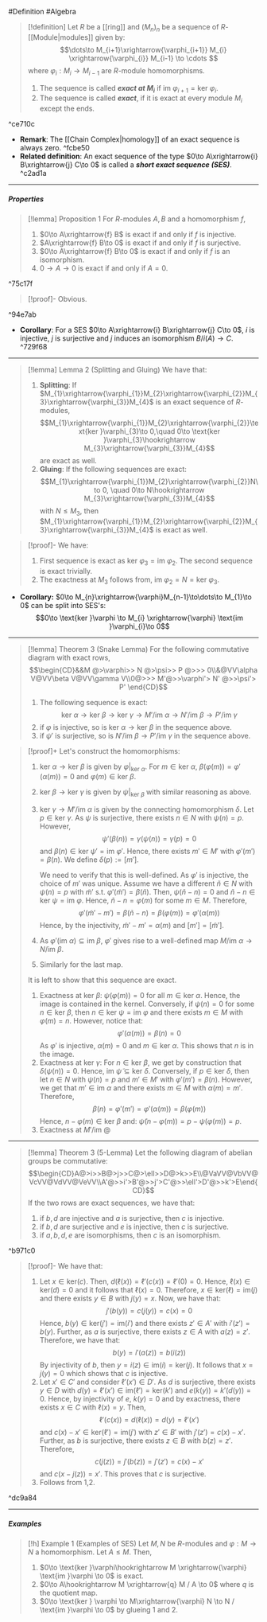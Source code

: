 #Definition #Algebra 

> [!definition]
> Let $R$ be a [[ring]] and $(M_{n})_{n}$ be a sequence of $R$-[[Module|modules]] given by: $$\dots\to M_{i+1}\xrightarrow{\varphi_{i+1}} M_{i} \xrightarrow{\varphi_{i}} M_{i-1} \to \cdots  $$where $\varphi_{i}:M_{i}\to M_{i-1}$ are $R$-module homomorphisms. 
> 1. The sequence is called ***exact at $M_{i}$*** if $\text{im } \varphi_{i+1}=\text{ker }\varphi_{i}$. 
> 2. The sequence is called ***exact***, if it is exact at every module $M_{i}$ except the ends. 

^ce710c

- **Remark**: The [[Chain Complex|homology]] of an exact sequence is always zero. ^fcbe50
- **Related definition**: An exact sequence of the type $0\to A\xrightarrow{i} B\xrightarrow{j} C\to 0$ is called a ***short exact sequence (SES)***.  ^c2ad1a
---
##### Properties
> [!lemma] Proposition 1
> For $R$-modules $A,B$ and a homomorphism $f$,
> 1. $0\to A\xrightarrow{f} B$ is exact if and only if $f$ is injective.
> 2. $A\xrightarrow{f} B\to 0$ is exact if and only if $f$ is surjective.
> 3. $0\to A\xrightarrow{f} B\to 0$ is exact if and only if $f$ is an isomorphism.
> 4. $0\to A\to 0$ is exact if and only if $A=0$.

^75c17f

> [!proof]-
> Obvious.

^94e7ab

- **Corollary**: For a SES $0\to A\xrightarrow{i} B\xrightarrow{j} C\to 0$, $i$ is injective, $j$ is surjective and $j$ induces an isomorphism $B /i(A)\to C$.  ^729f68
---
> [!lemma] Lemma 2 (Splitting and Gluing)
> We have that:
> 1. **Splitting**: If $M_{1}\xrightarrow{\varphi_{1}}M_{2}\xrightarrow{\varphi_{2}}M_{3}\xrightarrow{\varphi_{3}}M_{4}$ is an exact sequence of $R$-modules, $$M_{1}\xrightarrow{\varphi_{1}}M_{2}\xrightarrow{\varphi_{2}}\text{ker }\varphi_{3}\to 0,\quad 0\to \text{ker }\varphi_{3}\hookrightarrow M_{3}\xrightarrow{\varphi_{3}}M_{4}$$are exact as well.
> 2. **Gluing**: If the following sequences are exact: $$M_{1}\xrightarrow{\varphi_{1}}M_{2}\xrightarrow{\varphi_{2}}N\to 0, \quad 0\to N\hookrightarrow M_{3}\xrightarrow{\varphi_{3}}M_{4}$$with $N\leq M_{3}$, then $M_{1}\xrightarrow{\varphi_{1}}M_{2}\xrightarrow{\varphi_{2}}M_{3}\xrightarrow{\varphi_{3}}M_{4}$ is exact as well.

> [!proof]-
> We have:
> 1. First sequence is exact as $\text{ker }\varphi_{3}=\text{im }\varphi_{2}$. The second sequence is exact trivially.
> 2. The exactness at $M_{3}$ follows from, $\text{im }\varphi_{2}=N=\text{ker }\varphi_{3}$.
- **Corollary:** $0\to M_{n}\xrightarrow{\varphi}M_{n-1}\to\dots\to M_{1}\to 0$ can be split into SES's: $$0\to \text{ker }\varphi \to M_{i} \xrightarrow{\varphi} \text{im }\varphi_{i}\to 0$$
---
> [!lemma] Theorem 3 (Snake Lemma)
> For the following commutative diagram with exact rows, $$\begin{CD}&&M @>\varphi>> N @>\psi>> P @>>> 0\\&@VV\alpha V@VV\beta V@VV\gamma V\\0@>>> M'@>>\varphi'> N' @>>\psi'> P' \end{CD}$$
> 1. The following sequence is exact:$$\text{ker }\alpha\to \text{ker }\beta\to \text{ker }\gamma \to M' / \text{im }\alpha \to N' / \text{im }\beta\to P' / \text{im }\gamma$$
> 2. if $\varphi$ is injective, so is $\text{ker }\alpha\to \text{ker }\beta$ in the sequence above.
> 3. if $\psi'$ is surjective, so is $N' / \text{im }\beta\to P'/\text{im }\gamma$ in the sequence above.

> [!proof]+
> Let's construct the homomorphisms: 
> 1. $\text{ker }\alpha\to \text{ker }\beta$ is given by $\varphi|_{\text{ker }\alpha}$. For $m\in \text{ker }\alpha$, $\beta(\varphi(m))=\varphi'(\alpha(m))= 0$ and $\varphi(m)\in \text{ker } \beta$.
> 2. $\text{ker }\beta\to \text{ker }\gamma$ is given by $\psi|_{\text{ker }\beta}$ with similar reasoning as above.
> 3. $\text{ker }\gamma\to M' / \text{im }\alpha$ is given by the connecting homomorphism $\delta$. Let $p\in \text{ker } \gamma$. As $\psi$ is surjective, there exists $n\in N$ with $\psi(n)=p$. However, $$\psi'(\beta(n))=\gamma(\psi(n))=\gamma(p)=0$$and $\beta(n)\in \text{ker }\psi'=\text{im } \varphi'$. Hence, there exists $m'\in M'$ with $\varphi'(m')=\beta(n)$. We define $\delta(p):=[m']$. 
>    
>    We need to verify that this is well-defined. As $\varphi'$ is injective, the choice of $m'$ was unique. Assume we have a different $\tilde{n}\in N$ with $\psi(n)=p$ with $\tilde{m}'$ s.t. $\varphi'(\tilde{m}')=\beta(\tilde{n})$. Then, $\psi(\tilde{n}-n)=0$ and $\tilde{n}-n\in \text{ker }\psi=\text{im }\varphi$. Hence, $\tilde{n}-n=\varphi(m)$ for some $m\in M$. Therefore, $$\varphi'(\tilde{m}'-m')=\beta(\tilde{n}-n)=\beta(\varphi(m))=\varphi'(\alpha(m))$$Hence, by the injectivity, $\tilde{m}'-m'=\alpha(m)$ and $[m']=[\tilde{m}']$.
> 4. As $\varphi'(\text{im } \alpha)\subseteq \text{im }\beta$, $\varphi'$ gives rise to a well-defined map $M / \text{im }\alpha \to N / \text{im } \beta$. 
> 5. Similarly for the last map.
>    
> It is left to show that this sequence are exact. 
> 1. Exactness at $\text{ker }\beta$: $\psi(\varphi(m))= 0$ for all $m\in \text{ker }\alpha$. Hence, the image is contained in the kernel. Conversely, if $\psi(n)=0$ for some $n\in \text{ker }\beta$, then $n\in \text{ker }\psi=\text{im } \varphi$ and there exists $m\in M$ with $\varphi(m)=n$. However, notice that: $$\varphi'(\alpha(m))=\beta(n)=0$$As $\varphi'$ is injective, $\alpha(m)=0$ and $m\in \text{ker } \alpha$. This shows that $n$ is in the image.
> 2. Exactness at $\text{ker }\gamma$: For $n\in \text{ker } \beta$, we get by construction that $\delta(\psi(n))= 0$. Hence, $\text{im }\tilde{\psi}\subseteq \text{ker } \delta$. Conversely, if $p\in \text{ker }\delta$, then let $n\in N$ with $\psi(n)=p$ and $m'\in M'$ with $\varphi'(m')=\beta(n)$. However, we get that $m'\in \text{im }\alpha$ and there exists $m\in M$ with $\alpha(m) = m'$. Therefore, $$\beta(n)=\varphi'(m')=\varphi'(\alpha(m))=\beta(\varphi(m))$$Hence, $n-\varphi(m)\in \text{ker }\beta$ and: $\tilde{\psi}(n-\varphi(m))= p -\psi(\varphi(m))=p$.
> 3. Exactness at $M' / \text{im }@$
---

> [!lemma] Theorem 3 (5-Lemma)
> Let the following diagram of abelian groups be commutative: 
>$$\begin{CD}A@>i>>B@>j>>C@>\ell>>D@>k>>E\\@VaVV@VbVV@VcVV@VdVV@VeVV\\A'@>>i'>B'@>>j'>C'@>>\ell'>D'@>>k'>E\end{CD}$$If the two rows are exact sequences, we have that:
> 1. if $b,d$ are injective and $a$ is surjective, then $c$ is injective.
> 2. if $b,d$ are surjective and $e$ is injective, then $c$ is surjective.
> 3. if $a,b,d,e$ are isomorphisms, then $c$ is an isomorphism.

^b971c0

> [!proof]-
> We have that:
> 1. Let $x\in \text{ker}(c)$. Then, $d(\ell(x))=\ell'(c(x))=\ell'(0)=0$. Hence, $\ell(x)\in \text{ker}(d)= 0$ and it follows that $\ell(x)=0$. Therefore, $x\in \text{ker}(\ell)=\text{im}(j)$ and there exists $y\in B$ with $j(y)=x$. Now, we have that: $$j'(b(y))=c(j(y))=c(x)=0$$Hence, $b(y)\in \text{ker}(j')=\text{im}(i')$ and there exists $z'\in A'$ with $i'(z')=b(y)$. Further, as $a$ is surjective, there exists $z\in A$ with $a(z)=z'$. Therefore, we have that: $$b(y)=i'(a(z))=b(i(z))$$By injectivity of $b$, then $y=i(z)\in \text{im}(i)=\text{ker}(j)$. It follows that $x=j(y)=0$ which shows that $c$ is injective.
> 2. Let $x'\in C'$ and consider $\ell'(x')\in D'$. As $d$ is surjective, there exists $y\in D$ with $d(y)=\ell'(x')\in \text{im}(\ell')=\text{ker}(k')$ and $e(k(y))=k'(d(y))=0$. Hence, by injectivity of $e$, $k(y)=0$ and by exactness, there exists $x\in C$ with $\ell(x)=y$. Then, $$\ell'(c(x))=d(\ell(x))=d(y)=\ell'(x')$$and $c(x)-x'\in \text{ker}(\ell')=\text{im}(j')$ with $z'\in B'$ with $j'(z')=c(x)-x'$. Further, as $b$ is surjective, there exists $z\in B$ with $b(z)=z'$. Therefore, $$c(j(z))=j'(b(z))=j'(z')=c(x)-x'$$and $c(x-j(z))=x'$. This proves that $c$ is surjective.
> 3. Follows from 1,2.

^dc9a84

---
##### Examples
> [!h] Example 1 (Examples of SES)
> Let $M,N$ be $R$-modules and $\varphi:M\to N$ a homomorphism. Let $A\leq M$. Then, 
> 1.  $0\to \text{ker }\varphi\hookrightarrow M \xrightarrow{\varphi} \text{im }\varphi \to 0$ is exact.
> 2. $0\to A\hookrightarrow M \xrightarrow{q} M / A \to 0$ where $q$ is the quotient map.
> 3. $0\to \text{ker } \varphi \to M\xrightarrow{\varphi} N \to N / \text{im }\varphi \to 0$ by glueing 1 and 2.